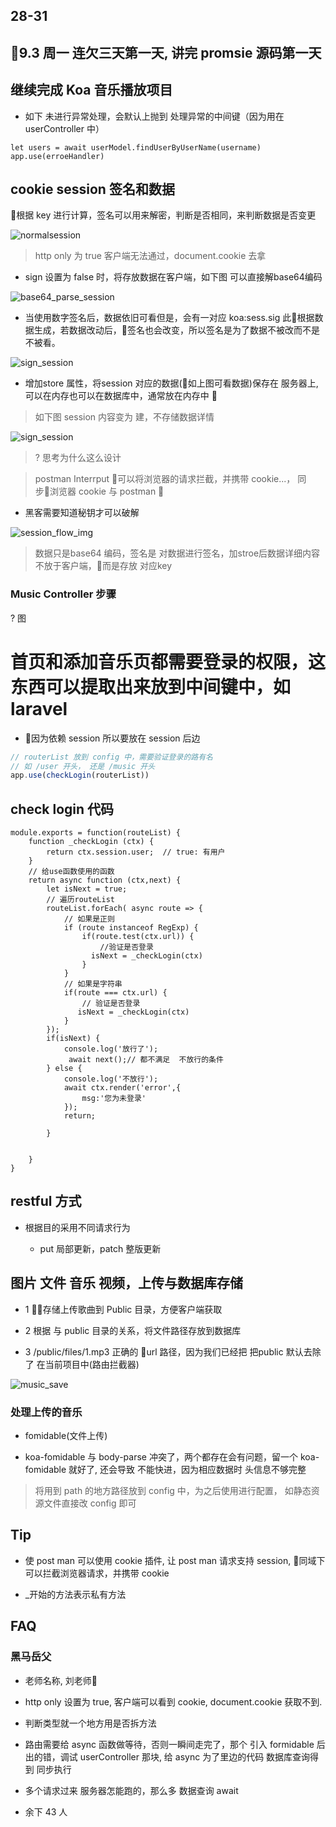 ## 28-31

## 9.3 周一 连欠三天第一天, 讲完  promsie 源码第一天

## 继续完成 Koa 音乐播放项目

- 如下 未进行异常处理，会默认上抛到 处理异常的中间键（因为用在 userController 中）

```
let users = await userModel.findUserByUserName(username)
app.use(erroeHandler)
```

## cookie session 签名和数据

根据 key 进行计算，签名可以用来解密，判断是否相同，来判断数据是否变更

![normalsession](imgs/29/normsession.png)

> http only 为 true 客户端无法通过，document.cookie 去拿

- sign 设置为 false 时，将存放数据在客户端，如下图
可以直接解base64编码

![base64_parse_session](imgs/29/session_data_database.png)

 - 当使用数字签名后，数据依旧可看但是，会有一对应 koa:sess.sig 此根据数据生成，若数据改动后，签名也会改变，所以签名是为了数据不被改而不是不被看。

 ![sign_session](imgs/29/session_with_sign.png)

 - 增加store 属性，将session 对应的数据(如上图可看数据)保存在 服务器上, 可以在内存也可以在数据库中，通常放在内存中

> 如下图  session 内容变为 建，不存储数据详情

 ![sign_session](imgs/29/session_with_sign_store.png)


 > ? 思考为什么这么设计

 > postman Interrput 可以将浏览器的请求拦截，并携带 cookie...， 同步浏览器 cookie 与 postman
 
- 黑客需要知道秘钥才可以破解

![session_flow_img](imgs/29/session_safe_origin.png)

> 数据只是base64 编码，签名是 对数据进行签名，加stroe后数据详细内容不放于客户端，而是存放 对应key


### Music Controller 步骤

? 图


# 首页和添加音乐页都需要登录的权限，这东西可以提取出来放到中间键中，如laravel

- 因为依赖 session 所以要放在 session 后边

```js
// routerList 放到 config 中，需要验证登录的路有名
// 如 /user 开头， 还是 /music 开头
app.use(checkLogin(routerList))
```

## check login 代码


```
module.exports = function(routeList) {
    function _checkLogin (ctx) {
        return ctx.session.user;  // true: 有用户
    }
    // 给use函数使用的函数
    return async function (ctx,next) {
        let isNext = true;
        // 遍历routeList
        routeList.forEach( async route => {
            // 如果是正则
            if (route instanceof RegExp) {
                if(route.test(ctx.url)) {   
                    //验证是否登录
                  isNext = _checkLogin(ctx)
                }
            }
            // 如果是字符串
            if(route === ctx.url) {
                // 验证是否登录
               isNext = _checkLogin(ctx)
            }
        });
        if(isNext) {
            console.log('放行了');
             await next();// 都不满足  不放行的条件
        } else {
            console.log('不放行');
            await ctx.render('error',{
                msg:'您为未登录'
            });
            return;

        }


    }
}

```

## restful 方式

- 根据目的采用不同请求行为

  - put 局部更新，patch 整版更新


## 图片 文件 音乐 视频，上传与数据库存储

- 1 存储上传歌曲到 Public 目录，方便客户端获取

- 2 根据 与 public 目录的关系，将文件路径存放到数据库

- 3 /public/files/1.mp3 正确的 url 路径，因为我们已经把 把public 默认去除了 在当前项目中(路由拦截器)

![music_save](imgs/29/music_save.png)

### 处理上传的音乐

- fomidable(文件上传)

- koa-fomidable 与 body-parse 冲突了，两个都存在会有问题，留一个 koa-fomidable 就好了, 还会导致 不能快进，因为相应数据时 头信息不够完整

> 将用到 path 的地方路径放到 config 中，为之后使用进行配置， 如静态资源文件直接改 config 即可

## Tip

- 使 post man 可以使用 cookie 插件, 让 post man 请求支持 session, 同域下可以拦截浏览器请求，并携带 cookie

- \_开始的方法表示私有方法


## FAQ
### 黑马岳父
- 老师名称, 刘老师

- http only 设置为 true, 客户端可以看到 cookie, document.cookie 获取不到.

- 判断类型就一个地方用是否拆方法

- 路由需要给 async 函数做等待，否则一瞬间走完了，那个 引入 formidable 后出的错，调试  userController 那块, 给 async 为了里边的代码 数据库查询得到 同步执行

- 多个请求过来 服务器怎能跑的，那么多 数据查询 await

- 余下 43 人
